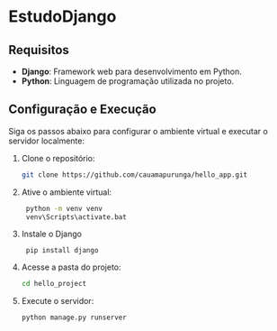 # EstudoDjango
## Requisitos

- **Django**: Framework web para desenvolvimento em Python.
- **Python**: Linguagem de programação utilizada no projeto.

## Configuração e Execução

Siga os passos abaixo para configurar o ambiente virtual e executar o servidor localmente:

1. Clone o repositório:

   ```bash
   git clone https://github.com/cauamapurunga/hello_app.git
   ```

2. Ative o ambiente virtual:
   ```bash
    python -m venv venv
    venv\Scripts\activate.bat
   ```

3. Instale o Django
   ```
    pip install django
   ```

4. Acesse a pasta do projeto:

   ```bash
   cd hello_project
   ```

5. Execute o servidor:
   ```bash
   python manage.py runserver
   ```
